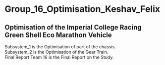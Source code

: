 # Group_16_Optimisation_Keshav_Felix

## Optimisation of the Imperial College Racing Green Shell Eco Marathon Vehicle

Subsystem_1 is the Optimisation of part of the chassis.  
Subsystem_2 is the Optimisation of the Gear Train.  
Final Report Team 16 is the Final Report on the Study.  
